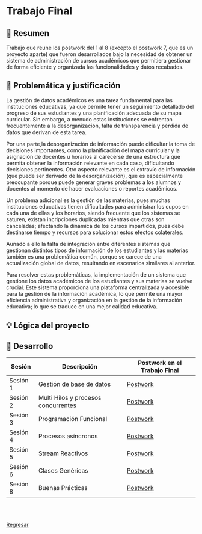 # Trabajo Final

## 📝 Resumen

Trabajo que reune los postwork del 1 al 8 (excepto el postwork 7, que es un proyecto aparte) que fueron desarrollados bajo la necesidad
de obtener un sistema de administración de cursos académicos que permitiera gestionar de forma eficiente y organizada las funcionalidades 
y datos recabados. 

## 🤔 Problemática y justificación 

La gestión de datos académicos es una tarea fundamental para las instituciones educativas, ya que permite tener un seguimiento detallado 
del progreso de sus estudiantes y una planificación adecuada de su mapa curricular. Sin embargo, a menudo estas instituciones se enfrentan 
frecuentemente a la desorganización, falta de transparencia y pérdida de datos que derivan de esta tarea. 

Por una parte,la desorganización de información puede dificultar la toma de decisiones importantes, como la planificación del mapa curricular
y la asignación de docentes u horarios al carecerse de una estructura que permita obtener la información relevante en cada caso, dificultando 
decisiones pertinentes. Otro aspecto relevante es el extravío de información (que puede ser derivado de la desorganización), que es especialmente preocupante porque puede generar graves problemas a los alumnos y docentes al momento de hacer evaluaciones o reportes académicos.

Un problema adicional es la gestión de las materias, pues muchas instituciones educativas tienen dificultades para administrar los cupos en 
cada una de ellas y los horarios, siendo frecuente que los sistemas se saturen, existan incripciones duplicadas mientras que otras son 
canceladas; afectando la dinámica de los cursos impartidos, pues debe destinarse tiempo y recursos para solucionar estos efectos colaterales.

Aunado a ello la falta de integración entre diferentes sistemas que gestionan distintos tipos de información de los estudiantes y las materias
también es una problemática común, porque se carece de una actualización global de datos, resultando en escenarios similares al anterior. 

Para resolver estas problemáticas, la implementación de un sistema que gestione los datos académicos de los estudiantes y sus materias se vuelve
crucial. Este sistema proporciona una plataforma centralizada y accesible para la gestión de la información académica, lo que permite una mayor 
eficiencia administrativa y organización en la gestión de la información educativa; lo que se traduce en una mejor calidad educativa.

## 💡 Lógica del proyecto



## 🚀 Desarrollo

| Sesión                | Descripción                                                       |Postwork en el Trabajo Final|
|-----------------------|-------------------------------------------------------------------|---------|
| Sesión 1| Gestión de base de datos|[Postwork](./TrabajoFinal/src/main/java/org/bedu/postwork/javase2project/model)|
| Sesión 2| Multi Hilos y procesos concurrentes |[Postwork](./TrabajoFinal/src/main/java/org/bedu/postwork/javase2project/multithreading)|
| Sesión 3| Programación Funcional |[Postwork](./TrabajoFinal/src/main/java/org/bedu/postwork/javase2project/tools)|
| Sesión 4| Procesos asíncronos |[Postwork](./TrabajoFinal/src/main/java/org/bedu/postwork/javase2project/async)|
| Sesión 5|Stream Reactivos |[Postwork](./TrabajoFinal/src/main/java/org/bedu/postwork/javase2project/reactive)|
| Sesión 6|Clases Genéricas |[Postwork](./TrabajoFinal/src/main/java/org/bedu/postwork/javase2project/tools)|
| Sesión 8|Buenas Prácticas |[Postwork](./TrabajoFinal/src/main/java/org/bedu/postwork/javase2project/)|


<br/>
<br/>

[Regresar ](./README.md)
